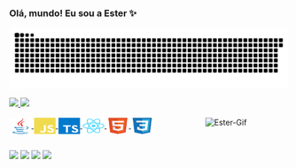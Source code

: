 ### Olá, mundo! Eu sou a Ester ✨ 

![Snake animation](https://github.com/esterreifegerste/esterreifegerste/blob/output/github-contribution-grid-snake.svg)

 <div>
  <a href="https://github.com/esterreifegerste">
  <img height="150em" src="https://github-readme-stats.vercel.app/api?username=esterreifegerste&show_icons=true&theme=nord_bright&include_all_commits=true&count_private=true"/>
  <img height="150em" src="https://github-readme-stats.vercel.app/api/top-langs/?username=esterreifegerste&layout=compact&langs_count=7&theme=nord_bright"/>
</div>
  
  <div style="display: inline_block"><br>
  <img align="center" alt="Ester-Java" height="30" width="40" src="https://raw.githubusercontent.com/devicons/devicon/master/icons/java/java-original.svg">
  <img align="center" alt="Ester-Js" height="30" width="40" src="https://raw.githubusercontent.com/devicons/devicon/master/icons/javascript/javascript-plain.svg">
  <img align="center" alt="Ester-Ts" height="30" width="40" src="https://raw.githubusercontent.com/devicons/devicon/master/icons/typescript/typescript-plain.svg">
  <img align="center" alt="Ester-React" height="30" width="40" src="https://raw.githubusercontent.com/devicons/devicon/master/icons/react/react-original.svg">
  <img align="center" alt="Ester-HTML" height="30" width="40" src="https://raw.githubusercontent.com/devicons/devicon/master/icons/html5/html5-original.svg">
  <img align="center" alt="Ester-CSS" height="30" width="40" src="https://raw.githubusercontent.com/devicons/devicon/master/icons/css3/css3-original.svg">
  <img align="right" alt="Ester-Gif" height="150" width="150" src="https://cdn.discordapp.com/attachments/876980557140086808/876980594322591754/download20210801210013.png" 
</div>

 ##
  
<div> 
  <a href="https://www.youtube.com/channel/UCWDAAXzH2dyeuiC1GQA-s6w" target="_blank"><img src="https://img.shields.io/badge/YouTube-FF0000?style=for-the-badge&logo=youtube&logoColor=white" target="_blank"></a>
  <a href="https://www.instagram.com/ester.reifegerste/" target="_blank"><img src="https://img.shields.io/badge/-Instagram-%23E4405F?style=for-the-badge&logo=instagram&logoColor=white" target="_blank"></a>
  <a href = "mailto:esterdms@gmail.com"><img src="https://img.shields.io/badge/-Gmail-%23333?style=for-the-badge&logo=gmail&logoColor=white" target="_blank"></a>
  <a href="https://www.linkedin.com/in/ester-reifegerste/" target="_blank"><img src="https://img.shields.io/badge/-LinkedIn-%230077B5?style=for-the-badge&logo=linkedin&logoColor=white" target="_blank"></a> 
   
   

</div>
